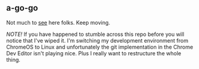 ## a-go-go

Not much to [see](http://johanlindberg.github.io/a-go-go/) here folks. Keep moving.

_NOTE!_ If you have happened to stumble across this repo before you will notice that
I've wiped it. I'm switching my development environment from ChromeOS to Linux and
unfortunately the git implementation in the Chrome Dev Editor isn't playing nice.
Plus I really want to restructure the whole thing.
